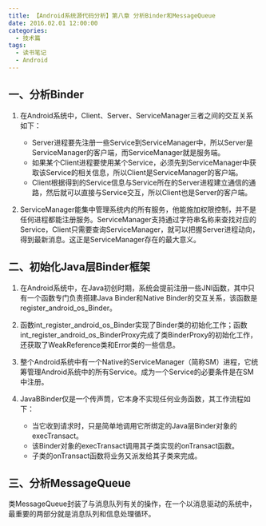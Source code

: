 ```yaml
---
title: 【Android系统源代码分析】第八章 分析Binder和MessageQueue
date: 2016.02.01 12:00:00
categories:
  - 技术篇
tags:
  - 读书笔记
  - Android
---
```


## 一、分析Binder
1. 在Android系统中，Client、Server、ServiceManager三者之间的交互关系如下：

	* Server进程要先注册一些Service到ServiceManager中，所以Server是ServiceManager的客户端，而ServiceManager就是服务端。
	* 如果某个Client进程要使用某个Service，必须先到ServiceManager中获取该Service的相关信息，所以Client是ServiceManager的客户端。
	* Client根据得到的Service信息与Service所在的Server进程建立通信的通路，然后就可以直接与Service交互，所以Client也是Server的客户端。

2. ServiceManager能集中管理系统内的所有服务，他能施加权限控制，并不是任何进程都能注册服务。ServiceManager支持通过字符串名称来查找对应的Service，Client只需要查询ServiceManager，就可以把握Server进程动向，得到最新消息。这正是ServiceManager存在的最大意义。

## 二、初始化Java层Binder框架
1. 在Android系统中，在Java初创时期，系统会提前注册一些JNI函数，其中只有一个函数专门负责搭建Java Binder和Native Binder的交互关系，该函数是register_android_os_Binder。
2. 函数int_register_android_os_Binder实现了Binder类的初始化工作；函数int_register_android_os_BinderProxy完成了类BinderProxy的初始化工作，还获取了WeakReference类和Error类的一些信息。
3. 整个Android系统中有一个Native的ServiceManager（简称SM）进程，它统筹管理Android系统中的所有Service。成为一个Service的必要条件是在SM中注册。
4. JavaBBinder仅是一个传声筒，它本身不实现任何业务函数，其工作流程如下：

	* 当它收到请求时，只是简单地调用它所绑定的Java层Binder对象的execTransact。
	* 该Binder对象的execTransact调用其子类实现的onTransact函数。
	* 子类的onTransact函数将业务又派发给其子类来完成。

## 三、分析MessageQueue
<p class="paragraph">类MessageQueue封装了与消息队列有关的操作，在一个以消息驱动的系统中，最重要的两部分就是消息队列和信息处理循环。</p>
